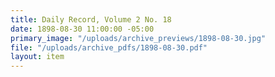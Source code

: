 ```yaml
---
title: Daily Record, Volume 2 No. 18
date: 1898-08-30 11:00:00 -05:00
primary_image: "/uploads/archive_previews/1898-08-30.jpg"
file: "/uploads/archive_pdfs/1898-08-30.pdf"
layout: item
---
```

